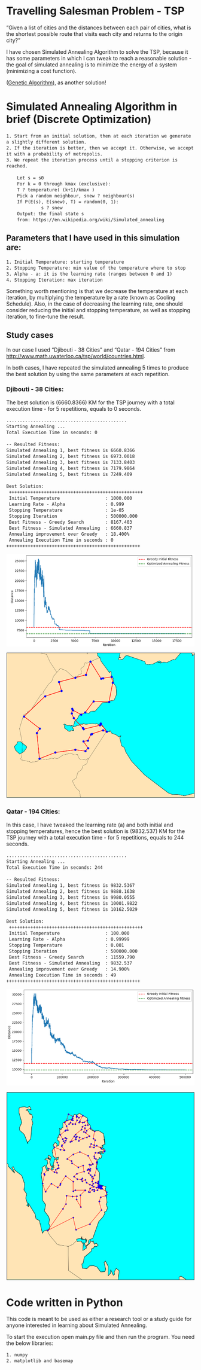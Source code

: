 # Travelling Salesman Problem - TSP
“Given a list of cities and the distances between each pair of cities, what is the shortest possible route that visits each city and returns to the origin city?”

I have chosen Simulated Annealing Algorithm to solve the TSP, because it has some parameters in which I can tweak to reach a reasonable solution - the goal of simulated annealing is to minimize the energy of a system (minimizing a cost function).

 ([Genetic Algorithm](https://github.com/FawazQutami/Genetic-Algorithm/tree/master)), as another solution!
	
# Simulated Annealing Algorithm in brief (Discrete Optimization)
	1. Start from an initial solution, then at each iteration we generate a slightly different solution. 
	2. If the iteration is better, then we accept it. Otherwise, we accept it with a probability of metropolis.
	3. We repeat the iteration process until a stopping criterion is reached.
	
		Let s = s0
		For k = 0 through kmax (exclusive):
		T ? temperature( (k+1)/kmax )
		Pick a random neighbour, snew ? neighbour(s)
		If P(E(s), E(snew), T) = random(0, 1):
				 s ? snew
		Output: the final state s
		from: https://en.wikipedia.org/wiki/Simulated_annealing
		
## Parameters that I have used in this simulation are:
	1. Initial Temperature: starting temperature 
	2. Stopping Temperature: min value of the temperature where to stop
	3. Alpha - a: it is the learning rate (ranges between 0 and 1)
	4. Stopping Iteration: max iteration 
	
Something worth mentioning is that we decrease the temperature at each iteration, by multiplying the temperature by a rate (known as Cooling Schedule).
Also, in the case of decreasing the learning rate, one should consider reducing the initial and stopping temperature, as well as stopping iteration, to fine-tune the result.

## Study cases 
In our case I used “Djibouti - 38 Cities” and “Qatar - 194 Cities” from http://www.math.uwaterloo.ca/tsp/world/countries.html.

In both cases, I have repeated the simulated annealing 5 times to produce the best solution by using the same parameters at each repetition. 

### Djibouti - 38 Cities:
The best solution is (6660.8366) KM for the TSP journey with a total execution time - for 5 repetitions, equals to 0 seconds.

	.............................................
	Starting Annealing ...
	Total Execution Time in seconds: 0

	-- Resulted Fitness:
	Simulated Annealing 1, best fitness is 6660.8366
	Simulated Annealing 2, best fitness is 6973.0018
	Simulated Annealing 3, best fitness is 7133.8403
	Simulated Annealing 4, best fitness is 7179.9864
	Simulated Annealing 5, best fitness is 7249.409

	Best Solution: 
	 ++++++++++++++++++++++++++++++++++++++++++++++++++
	 Initial Temperature                 : 1000.000
	 Learning Rate - Alpha               : 0.999
	 Stopping Temperature                : 1e-05
	 Stopping Iteration                  : 500000.000
	 Best Fitness - Greedy Search        : 8167.403 
	 Best Fitness - Simulated Annealing  : 6660.837
	 Annealing improvement over Greedy   : 18.400%
	 Annealing Execution Time in seconds : 0
	++++++++++++++++++++++++++++++++++++++++++++++++++
	
![The fitness curves](/images/dj_fitnessCurve.png)

![Best Route](/images/dj_routeCurve.png)

### Qatar - 194 Cities:
In this case, I have tweaked the learning rate (a) and both initial and stopping temperatures, hence the best solution is (9832.537) KM for the TSP journey with a total execution time - for 5 repetitions, equals to 244 seconds.
	
	.............................................
	Starting Annealing ...
	Total Execution Time in seconds: 244

	-- Resulted Fitness:
	Simulated Annealing 1, best fitness is 9832.5367
	Simulated Annealing 2, best fitness is 9888.1638
	Simulated Annealing 3, best fitness is 9980.0555
	Simulated Annealing 4, best fitness is 10001.9822
	Simulated Annealing 5, best fitness is 10162.5029

	Best Solution: 
	 ++++++++++++++++++++++++++++++++++++++++++++++++++
	 Initial Temperature                 : 100.000
	 Learning Rate - Alpha               : 0.99999
	 Stopping Temperature                : 0.001
	 Stopping Iteration                  : 500000.000
	 Best Fitness - Greedy Search        : 11559.790 
	 Best Fitness - Simulated Annealing  : 9832.537
	 Annealing improvement over Greedy   : 14.900%
	 Annealing Execution Time in seconds : 49
	++++++++++++++++++++++++++++++++++++++++++++++++++

![The fitness curves](/images/qa_fitnessCurve.png)

![Best Route](/images/qa_routeCurve.png)
	
# Code written in Python
This code is meant to be used as either a research tool or a study guide for anyone interested in learning about Simulated Annealing.  
 
To start the execution open main.py file and then run the program.
You need the below libraries:

	1. numpy
	2. matplotlib and basemap
 
